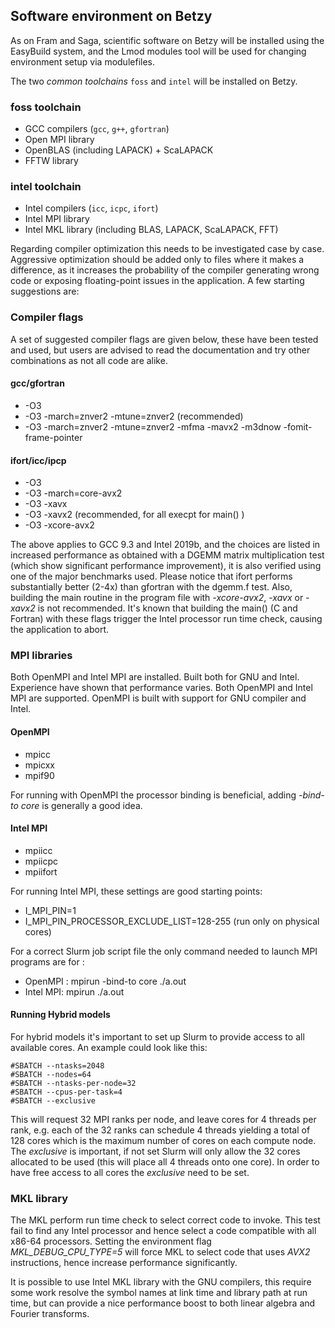 ## Software environment on Betzy

As on Fram and Saga, scientific software on Betzy will be installed using the
EasyBuild system, and the Lmod modules tool will be used for changing
environment setup via modulefiles.

The two *common toolchains* `foss` and `intel` will be installed on Betzy.

### foss toolchain
* GCC compilers (`gcc`, `g++`, `gfortran`)
* Open MPI library
* OpenBLAS (including LAPACK) + ScaLAPACK
* FFTW library

### intel toolchain
* Intel compilers (`icc`, `icpc`, `ifort`)
* Intel MPI library
* Intel MKL library (including BLAS, LAPACK, ScaLAPACK, FFT)

Regarding compiler optimization this needs to be investigated case by case. Aggressive optimization should be added only to files
where it makes a difference, as it increases the probability of the compiler generating wrong code or exposing
floating-point issues in the application. A few starting suggestions are:

### Compiler flags
A set of suggested compiler flags are given below, these have been tested and used, but users are 
advised to read the documentation and try other combinations as not all code are alike.

#### gcc/gfortran
*  -O3
*  -O3 -march=znver2 -mtune=znver2 (recommended)
*  -O3 -march=znver2 -mtune=znver2 -mfma -mavx2 -m3dnow -fomit-frame-pointer

#### ifort/icc/ipcp 
* -O3  
* -O3 -march=core-avx2 
* -O3 -xavx
* -O3 -xavx2 (recommended, for all execpt for main() )
* -O3 -xcore-avx2 

The above applies to GCC 9.3 and Intel 2019b, and the choices are listed in
increased performance as obtained with a DGEMM matrix multiplication test
(which show significant performance improvement), it is also verified using one
of the major benchmarks used.  Please notice that ifort performs substantially
better (2-4x) than gfortran with the dgemm.f test. Also, building the main
routine in the program file with *-xcore-avx2*, *-xavx* or *-xavx2* is not
recommended.  It's known that building the main() (C and Fortran) with these
flags trigger the Intel processor run time check, causing the application to
abort.


### MPI libraries

Both OpenMPI and Intel MPI are installed. Built both for GNU and Intel.
Experience have shown that performance varies. Both OpenMPI and Intel MPI are
supported. OpenMPI is built with support for GNU compiler and Intel.  

#### OpenMPI
* mpicc
* mpicxx
* mpif90

For running with OpenMPI the processor binding is beneficial, adding *-bind-to core* is generally a good idea.

#### Intel MPI
* mpiicc
* mpiicpc
* mpiifort

For running Intel MPI, these settings are good starting points:
* I_MPI_PIN=1 
* I_MPI_PIN_PROCESSOR_EXCLUDE_LIST=128-255 (run only on physical cores)

For a correct Slurm job script file the only command needed to launch MPI programs are for :
* OpenMPI : mpirun -bind-to core ./a.out
* Intel MPI: mpirun ./a.out


#### Running Hybrid models

For hybrid models it's important to set up Slurm to provide access to all
available cores. An example could look like this:

```
#SBATCH --ntasks=2048
#SBATCH --nodes=64
#SBATCH --ntasks-per-node=32
#SBATCH --cpus-per-task=4
#SBATCH --exclusive
```

This will request 32 MPI ranks per node, and leave cores for 4 threads per
rank, e.g. each of the 32 ranks can schedule 4 threads yielding a total of 128
cores which is the maximum number of cores on each compute node.  The
*exclusive* is important, if not set Slurm will only allow the 32 cores
allocated to be used (this will place all 4 threads onto one core). In order to
have free access to all cores the *exclusive* need to be set. 


### MKL library

The MKL perform run time check to select correct code to invoke. This test fail
to find any Intel processor and hence select a code compatible with all x86-64
processors. Setting the environment flag *MKL_DEBUG_CPU_TYPE=5* will force MKL
to select code that uses *AVX2* instructions, hence increase performance
significantly. 

It is possible to use Intel MKL library with the GNU compilers, this require
some work resolve the symbol names at link time and library path at run time,
but can provide a nice performance boost to both linear algebra and Fourier
transforms.

